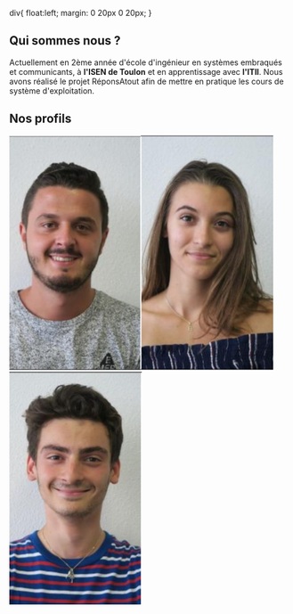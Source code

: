 <head>
  <meta charset="utf-8" />
  <title>Nous connaître</title>
  
  div{
    float:left;
    margin: 0 20px 0 20px;
  }
</head>


## Qui sommes nous ?
Actuellement en 2ème année d'école d'ingénieur en systèmes embraqués et communicants, à **l'ISEN de Toulon** et en apprentissage avec **l'ITII**. Nous avons réalisé le projet RéponsAtout afin de mettre en pratique les cours de système d'exploitation. 


## Nos profils


<div><img src="../Images/Alexis.PNG"/><img src="../Images/Eva.PNG"/><img src="../Images/Matteo.PNG"/></div>
